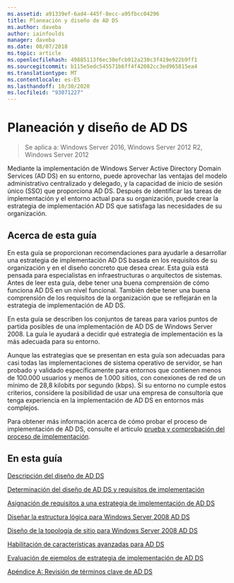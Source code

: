 ```yaml
---
ms.assetid: a91339ef-6ad4-445f-8ecc-a95fbcc04296
title: Planeación y diseño de AD DS
ms.author: daveba
author: iainfoulds
manager: daveba
ms.date: 08/07/2018
ms.topic: article
ms.openlocfilehash: 49885113f6ec30efcb912a230c3f419e922b9ff1
ms.sourcegitcommit: b115e5edc545571b6ff4f42082cc3ed965815ea4
ms.translationtype: MT
ms.contentlocale: es-ES
ms.lasthandoff: 10/30/2020
ms.locfileid: "93071227"
---
```

# <a name="ad-ds-design-and-planning"></a>Planeación y diseño de AD DS

> Se aplica a: Windows Server 2016, Windows Server 2012 R2, Windows Server 2012

Mediante la implementación de Windows Server Active Directory Domain Services (AD DS) en su entorno, puede aprovechar las ventajas del modelo administrativo centralizado y delegado, y la capacidad de inicio de sesión único (SSO) que proporciona AD DS. Después de identificar las tareas de implementación y el entorno actual para su organización, puede crear la estrategia de implementación AD DS que satisfaga las necesidades de su organización.

## <a name="about-this-guide"></a>Acerca de esta guía

En esta guía se proporcionan recomendaciones para ayudarle a desarrollar una estrategia de implementación AD DS basada en los requisitos de su organización y en el diseño concreto que desea crear. Esta guía está pensada para especialistas en infraestructuras o arquitectos de sistemas. Antes de leer esta guía, debe tener una buena comprensión de cómo funciona AD DS en un nivel funcional. También debe tener una buena comprensión de los requisitos de la organización que se reflejarán en la estrategia de implementación de AD DS.

En esta guía se describen los conjuntos de tareas para varios puntos de partida posibles de una implementación de AD DS de Windows Server 2008. La guía le ayudará a decidir qué estrategia de implementación es la más adecuada para su entorno.

Aunque las estrategias que se presentan en esta guía son adecuadas para casi todas las implementaciones de sistema operativo de servidor, se han probado y validado específicamente para entornos que contienen menos de 100.000 usuarios y menos de 1.000 sitios, con conexiones de red de un mínimo de 28,8 kilobits por segundo (kbps). Si su entorno no cumple estos criterios, considere la posibilidad de usar una empresa de consultoría que tenga experiencia en la implementación de AD DS en entornos más complejos.

Para obtener más información acerca de cómo probar el proceso de implementación de AD DS, consulte el artículo [prueba y comprobación del proceso de implementación](/previous-versions/windows/it-pro/windows-server-2003/cc772722(v=ws.10)).

## <a name="in-this-guide"></a>En esta guía

[Descripción del diseño de AD DS](Understanding-AD-DS-Design.md)

[Determinación del diseño de AD DS y requisitos de implementación](Identifying-Your-AD-DS-Design-and-Deployment-Requirements.md)

[Asignación de requisitos a una estrategia de implementación de AD DS](Mapping-Your-Requirements-to-an-AD-DS-Deployment-Strategy.md)

[Diseñar la estructura lógica para Windows Server 2008 AD DS](Designing-the-Logical-Structure.md)

[Diseño de la topología de sitio para Windows Server 2008 AD DS](Designing-the-Site-Topology.md)

[Habilitación de características avanzadas para AD DS](Enabling-Advanced-Features-for-AD-DS.md)

[Evaluación de ejemplos de estrategia de implementación de AD DS](Evaluating-AD-DS-Deployment-Strategy-Examples.md)

[Apéndice A: Revisión de términos clave de AD DS](Appendix-A--Reviewing-Key-AD-DS-Terms.md)

